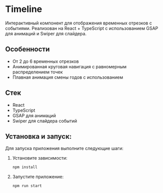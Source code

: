 # Timeline

Интерактивный компонент для отображения временных отрезков с событиями. Реализован на React + TypeScript с использованием GSAP для анимаций и Swiper для слайдера.

## Особенности

- От 2 до 6 временных отрезков
- Анимированная круговая навигация с равномерным распределением точек
- Плавная анимация смены годов с использованием

## Стек

- React
- TypeScript
- GSAP для анимаций
- Swiper для слайдера событий

## Установка и запуск:

Для запуска приложения выполните следующие шаги:

1. Установите зависимости:
    ```bash
    npm install
    ```
2. Запустите приложение:
    ```bash
    npm run start
    ```